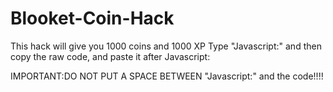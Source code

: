 # Blooket-Coin-Hack
This hack will give you 1000 coins and 1000 XP
Type "Javascript:" and then copy the raw code, and paste it after Javascript: 


IMPORTANT:DO NOT PUT A SPACE BETWEEN "Javascript:" and the code!!!!
